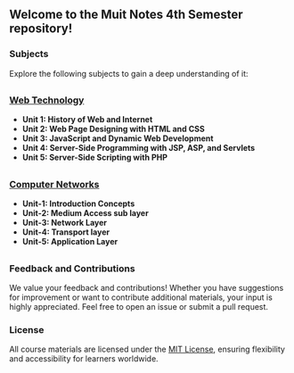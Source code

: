 ## Welcome to the Muit Notes 4th Semester repository!

### Subjects

Explore the following subjects to gain a deep understanding of it:

##

### **[Web Technology](Web%20Technology.md)**
  - **Unit 1: History of Web and Internet**
  - **Unit 2: Web Page Designing with HTML and CSS**
  - **Unit 3: JavaScript and Dynamic Web Development**
  - **Unit 4: Server-Side Programming with JSP, ASP, and Servlets**
  - **Unit 5: Server-Side Scripting with PHP**

##

### **[Computer Networks](Computer%20Networks.md)**
  - **Unit-1: Introduction Concepts**
  - **Unit-2: Medium Access sub layer**
  - **Unit-3: Network Layer**
  - **Unit-4: Transport layer**
  - **Unit-5: Application Layer**

##

### Feedback and Contributions

We value your feedback and contributions! Whether you have suggestions for improvement or want to contribute additional materials, your input is highly appreciated. Feel free to open an issue or submit a pull request.

### License

All course materials are licensed under the [MIT License](LICENSE), ensuring flexibility and accessibility for learners worldwide.
